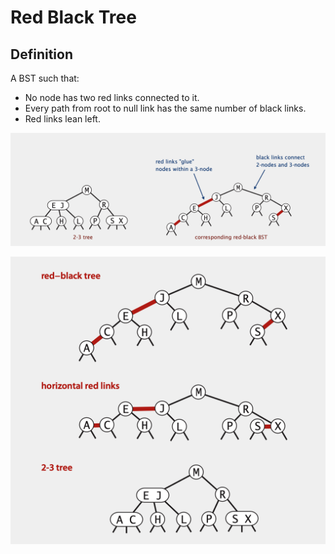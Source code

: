 # Red Black Tree

## Definition

A BST such that:

* No node has two red links connected to it.
* Every path from root to null link has the same number of black links.
* Red links lean left.

![](.gitbook/assets/image%20%2841%29.png)

![](.gitbook/assets/image%20%2858%29.png)

